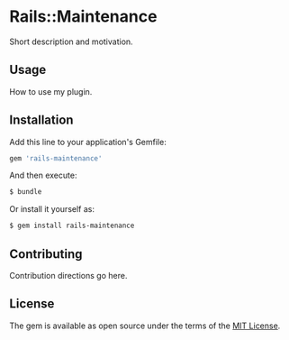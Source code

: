 # Rails::Maintenance
Short description and motivation.

## Usage
How to use my plugin.

## Installation
Add this line to your application's Gemfile:

```ruby
gem 'rails-maintenance'
```

And then execute:
```bash
$ bundle
```

Or install it yourself as:
```bash
$ gem install rails-maintenance
```

## Contributing
Contribution directions go here.

## License
The gem is available as open source under the terms of the [MIT License](https://opensource.org/licenses/MIT).
